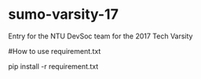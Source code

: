 # sumo-varsity-17
Entry for the NTU DevSoc team for the 2017 Tech Varsity


#How to use requirement.txt

pip install -r requirement.txt
